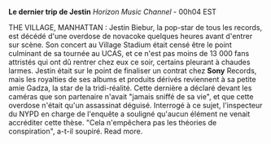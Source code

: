 ﻿**Le dernier trip de Jestin**
*Horizon Music Channel* - 00h04 EST

THE VILLAGE, MANHATTAN : Jestin Biebur, la pop-star de tous les records, est décédé d'une overdose de novacoke quelques heures avant d'entrer sur scène. Son concert au Village Stadium était censé être le point culminant de sa tournée au UCAS, et ce n'est pas moins de 13 000 fans attristés qui ont dû rentrer chez eux ce soir, certains pleurant à chaudes larmes.
Jestin était sur le point de finaliser un contrat chez **Sony** Records, mais les royalties de ses albums et produits dérivés reviennent à sa petite amie Gadza, la star de la tridi-réalité. Cette dernière a déclaré devant les caméras que son partenaire n'avait "jamais sniffé de sa vie", et que cette overdose n'était qu'un assassinat déguisé. Interrogé à ce sujet, l'inspecteur du NYPD en charge de l'enquête a souligné qu'aucun élément ne venait accréditer cette thèse. "Cela n'empêchera pas les théories de conspiration", a-t-il soupiré. Read more.
